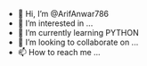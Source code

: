 - 👋 Hi, I’m @ArifAnwar786
- 👀 I’m interested in ...
- 🌱 I’m currently learning PYTHON
- 💞️ I’m looking to collaborate on ...
- 📫 How to reach me ...

<!---
ArifAnwar786/ArifAnwar786 is a ✨ special ✨ repository because its `README.md` (this file) appears on your GitHub profile.
You can click the Preview link to take a look at your changes.
--->
